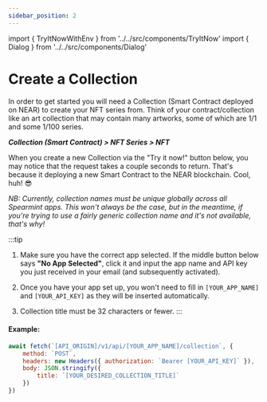 ```yaml
---
sidebar_position: 2
---
```

import { TryItNowWithEnv } from '../../src/components/TryItNow'
import { Dialog } from '../../src/components/Dialog'

# Create a Collection

In order to get started you will need a Collection (Smart Contract deployed on NEAR) to create your NFT series from. Think of your contract/collection like an art collection that may contain many artworks, some of which are 1/1 and some 1/100 series.

***Collection (Smart Contract) > NFT Series > NFT***

When you create a new Collection via the "Try it now!" button below, you may notice that the request takes a couple seconds to return. That's because it deploying a new Smart Contract to the NEAR blockchain. Cool, huh! 😎

*NB: Currently, collection names must be unique globally across all Spearmint apps. This won't always be the case, but in the meantime, if you're trying to use a fairly generic collection name and it's not available, that's why!*

:::tip

1. Make sure you have the correct app selected. If the middle button below says **"No App Selected"**, click it and input the app name and API key you just received in your email (and subsequently activated).

2. Once you have your app set up, you won't need to fill in `[YOUR_APP_NAME]` and `[YOUR_API_KEY]` as they will be inserted automatically.

3. Collection title must be 32 characters or fewer.
:::

#### Example:

```js
await fetch(`[API_ORIGIN]/v1/api/[YOUR_APP_NAME]/collection`, {
	method: `POST`,
	headers: new Headers({ authorization: `Bearer [YOUR_API_KEY]` }),
	body: JSON.stringify({
		title: `[YOUR_DESIRED_COLLECTION_TITLE]`
	})
})
```

<TryItNowWithEnv />
<Dialog />

